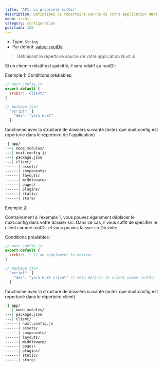 ```yaml
---
title: 'API: La propriété srcDir'
description: Définissez le répertoire source de votre application Nuxt.js
menu: srcDir
category: configuration
position: 128
---
```


- Type: `String`
- Par défaut: [valeur rootDir](/api/configuration-rootdir)

> Définissez le répertoire source de votre application Nuxt.js

Si un chemin relatif est spécifié, il sera relatif au rootDir

Exemple 1: Conditions préalables:

```js
// nuxt.config.js
export default {
  srcDir: 'client/'
}

// package.json
  "script": {
    "dev": "yarn nuxt"
  }
```

fonctionne avec la structure de dossiers suivante (notez que nuxt.config est répertorié dans le répertoire de l'application)

```bash
-| app/
---| node_modules/
---| nuxt.config.js
---| package.json
---| client/
------| assets/
------| components/
------| layouts/
------| middleware/
------| pages/
------| plugins/
------| static/
------| store/
```

Exemple 2:

Contrairement à l'exemple 1, vous pouvez également déplacer le nuxt.config dans votre dossier src. Dans ce cas, il vous suffit de spécifier le client comme rootDir et vous pouvez laisser srcDir vide:

Conditions préalables:

```js
// nuxt.config.js
export default {
  srcDir: '' // ou simplement le retirer
}

// package.json
  "script": {
    "dev": "yarn nuxt client" // cela définit le client comme rootDir
  }
```

fonctionne avec la structure de dossiers suivante (notez que nuxt.config est répertorié dans le répertoire client)

```bash
-| app/
---| node_modules/
---| package.json
---| client/
------| nuxt.config.js
------| assets/
------| components/
------| layouts/
------| middleware/
------| pages/
------| plugins/
------| static/
------| store/
```
